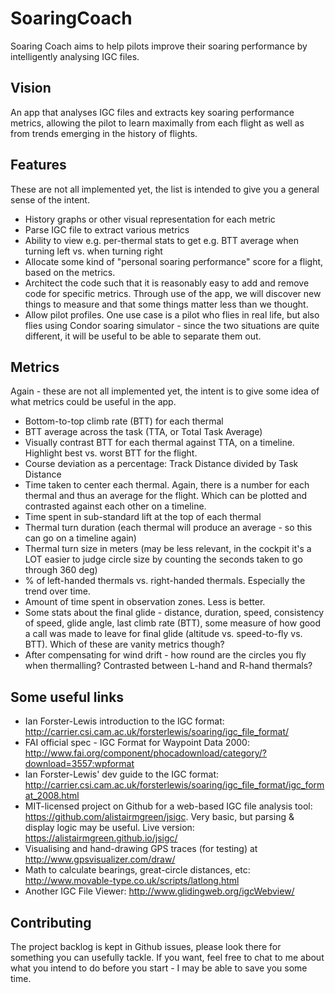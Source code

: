 # SoaringCoach
Soaring Coach aims to help pilots improve their soaring performance by intelligently analysing IGC files.

## Vision
An app that analyses IGC files and extracts key soaring performance metrics, allowing the pilot to learn maximally from each flight as well as from trends emerging in the history of flights.

## Features
These are not all implemented yet, the list is intended to give you a general sense of the intent.
* History graphs or other visual representation for each metric
* Parse IGC file to extract various metrics
* Ability to view e.g. per-thermal stats to get e.g. BTT average when turning left vs. when turning right
* Allocate some kind of "personal soaring performance" score for a flight, based on the metrics.
* Architect the code such that it is reasonably easy to add and remove code for specific metrics. Through use of the app, we will discover new things to measure and that some things matter less than we thought.
* Allow pilot profiles. One use case is a pilot who flies in real life, but also flies using Condor soaring simulator - since the two situations are quite different, it will be useful to be able to separate them out.

## Metrics
Again - these are not all implemented yet, the intent is to give some idea of what metrics could be useful in the app.
* Bottom-to-top climb rate (BTT) for each thermal
* BTT average across the task (TTA, or Total Task Average)
* Visually contrast BTT for each thermal against TTA, on a timeline. Highlight best vs. worst BTT for the flight.
* Course deviation as a percentage: Track Distance divided by Task Distance
* Time taken to center each thermal. Again, there is a number for each thermal and thus an average for the flight. Which can be plotted and contrasted against each other on a timeline.
* Time spent in sub-standard lift at the top of each thermal
* Thermal turn duration (each thermal will produce an average - so this can go on a timeline again)
* Thermal turn size in meters (may be less relevant, in the cockpit it's a LOT easier to judge circle size by counting the seconds taken to go through 360 deg)
* % of left-handed thermals vs. right-handed thermals. Especially the trend over time.
* Amount of time spent in observation zones. Less is better.
* Some stats about the final glide - distance, duration, speed, consistency of speed, glide angle, last climb rate (BTT), some measure of how good a call was made to leave for final glide (altitude vs. speed-to-fly vs. BTT). Which of these are vanity metrics though?
* After compensating for wind drift - how round are the circles you fly when thermalling? Contrasted between L-hand and R-hand thermals?


## Some useful links
* Ian Forster-Lewis introduction to the IGC format: http://carrier.csi.cam.ac.uk/forsterlewis/soaring/igc_file_format/
* FAI official spec - IGC Format for Waypoint Data 2000: http://www.fai.org/component/phocadownload/category/?download=3557:wpformat
* Ian Forster-Lewis' dev guide to the IGC format: http://carrier.csi.cam.ac.uk/forsterlewis/soaring/igc_file_format/igc_format_2008.html
* MIT-licensed project on Github for a web-based IGC file analysis tool: https://github.com/alistairmgreen/jsigc. Very basic, but parsing & display logic may be useful. Live version: https://alistairmgreen.github.io/jsigc/
* Visualising and hand-drawing GPS traces (for testing) at http://www.gpsvisualizer.com/draw/
* Math to calculate bearings, great-circle distances, etc: http://www.movable-type.co.uk/scripts/latlong.html
* Another IGC File Viewer: http://www.glidingweb.org/igcWebview/

## Contributing
The project backlog is kept in Github issues, please look there for something you can usefully tackle.
If you want, feel free to chat to me about what you intend to do before you start - I may be able to save you some time.
